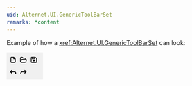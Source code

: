```yaml
---
uid: Alternet.UI.GenericToolBarSet
remarks: *content
---
```


Example of how a <xref:Alternet.UI.GenericToolBarSet> can look:

![GenericToolBarSet](images/GenericToolBarSet.png)
